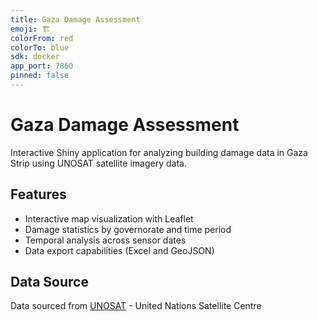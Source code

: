 ```yaml
---
title: Gaza Damage Assessment
emoji: 🏗️
colorFrom: red
colorTo: blue
sdk: docker
app_port: 7860
pinned: false
---
```


# Gaza Damage Assessment

Interactive Shiny application for analyzing building damage data in Gaza Strip using UNOSAT satellite imagery data.

## Features
- Interactive map visualization with Leaflet
- Damage statistics by governorate and time period
- Temporal analysis across sensor dates
- Data export capabilities (Excel and GeoJSON)

## Data Source
Data sourced from [UNOSAT](https://unosat.org/) - United Nations Satellite Centre
